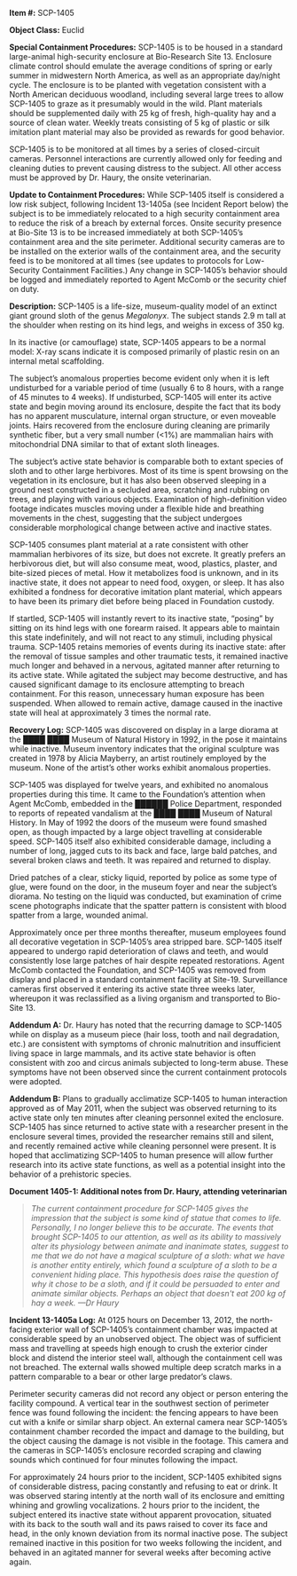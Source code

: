 **Item #:** SCP-1405

**Object Class:** Euclid

**Special Containment Procedures:** SCP-1405 is to be housed in a standard large-animal high-security enclosure at Bio-Research Site 13. Enclosure climate control should emulate the average conditions of spring or early summer in midwestern North America, as well as an appropriate day/night cycle. The enclosure is to be planted with vegetation consistent with a North American deciduous woodland, including several large trees to allow SCP-1405 to graze as it presumably would in the wild. Plant materials should be supplemented daily with 25 kg of fresh, high-quality hay and a source of clean water. Weekly treats consisting of 5 kg of plastic or silk imitation plant material may also be provided as rewards for good behavior.

SCP-1405 is to be monitored at all times by a series of closed-circuit cameras. Personnel interactions are currently allowed only for feeding and cleaning duties to prevent causing distress to the subject. All other access must be approved by Dr. Haury, the onsite veterinarian.

**Update to Containment Procedures:** While SCP-1405 itself is considered a low risk subject, following Incident 13-1405a (see Incident Report below) the subject is to be immediately relocated to a high security containment area to reduce the risk of a breach by external forces. Onsite security presence at Bio-Site 13 is to be increased immediately at both SCP-1405’s containment area and the site perimeter. Additional security cameras are to be installed on the exterior walls of the containment area, and the security feed is to be monitored at all times (see updates to protocols for Low-Security Containment Facilities.) Any change in SCP-1405’s behavior should be logged and immediately reported to Agent McComb or the security chief on duty.

**Description:** SCP-1405 is a life-size, museum-quality model of an extinct giant ground sloth of the genus _Megalonyx_. The subject stands 2.9 m tall at the shoulder when resting on its hind legs, and weighs in excess of 350 kg.

In its inactive (or camouflage) state, SCP-1405 appears to be a normal model: X-ray scans indicate it is composed primarily of plastic resin on an internal metal scaffolding.

The subject’s anomalous properties become evident only when it is left undisturbed for a variable period of time (usually 6 to 8 hours, with a range of 45 minutes to 4 weeks). If undisturbed, SCP-1405 will enter its active state and begin moving around its enclosure, despite the fact that its body has no apparent musculature, internal organ structure, or even moveable joints. Hairs recovered from the enclosure during cleaning are primarily synthetic fiber, but a very small number (<1%) are mammalian hairs with mitochondrial DNA similar to that of extant sloth lineages.

The subject’s active state behavior is comparable both to extant species of sloth and to other large herbivores. Most of its time is spent browsing on the vegetation in its enclosure, but it has also been observed sleeping in a ground nest constructed in a secluded area, scratching and rubbing on trees, and playing with various objects. Examination of high-definition video footage indicates muscles moving under a flexible hide and breathing movements in the chest, suggesting that the subject undergoes considerable morphological change between active and inactive states.

SCP-1405 consumes plant material at a rate consistent with other mammalian herbivores of its size, but does not excrete. It greatly prefers an herbivorous diet, but will also consume meat, wood, plastics, plaster, and bite-sized pieces of metal. How it metabolizes food is unknown, and in its inactive state, it does not appear to need food, oxygen, or sleep. It has also exhibited a fondness for decorative imitation plant material, which appears to have been its primary diet before being placed in Foundation custody.

If startled, SCP-1405 will instantly revert to its inactive state, “posing” by sitting on its hind legs with one forearm raised. It appears able to maintain this state indefinitely, and will not react to any stimuli, including physical trauma. SCP-1405 retains memories of events during its inactive state: after the removal of tissue samples and other traumatic tests, it remained inactive much longer and behaved in a nervous, agitated manner after returning to its active state. While agitated the subject may become destructive, and has caused significant damage to its enclosure attempting to breach containment. For this reason, unnecessary human exposure has been suspended. When allowed to remain active, damage caused in the inactive state will heal at approximately 3 times the normal rate.

**Recovery Log:** SCP-1405 was discovered on display in a large diorama at the ████ ████ Museum of Natural History in 1992, in the pose it maintains while inactive. Museum inventory indicates that the original sculpture was created in 1978 by Alicia Mayberry, an artist routinely employed by the museum. None of the artist’s other works exhibit anomalous properties.

SCP-1405 was displayed for twelve years, and exhibited no anomalous properties during this time. It came to the Foundation’s attention when Agent McComb, embedded in the ██████ Police Department, responded to reports of repeated vandalism at the ████ ████ Museum of Natural History. In May of 1992 the doors of the museum were found smashed open, as though impacted by a large object travelling at considerable speed. SCP-1405 itself also exhibited considerable damage, including a number of long, jagged cuts to its back and face, large bald patches, and several broken claws and teeth. It was repaired and returned to display.

Dried patches of a clear, sticky liquid, reported by police as some type of glue, were found on the door, in the museum foyer and near the subject’s diorama. No testing on the liquid was conducted, but examination of crime scene photographs indicate that the spatter pattern is consistent with blood spatter from a large, wounded animal.

Approximately once per three months thereafter, museum employees found all decorative vegetation in SCP-1405’s area stripped bare. SCP-1405 itself appeared to undergo rapid deterioration of claws and teeth, and would consistently lose large patches of hair despite repeated restorations. Agent McComb contacted the Foundation, and SCP-1405 was removed from display and placed in a standard containment facility at Site-19. Surveillance cameras first observed it entering its active state three weeks later, whereupon it was reclassified as a living organism and transported to Bio-Site 13.

**Addendum A:** Dr. Haury has noted that the recurring damage to SCP-1405 while on display as a museum piece (hair loss, tooth and nail degradation, etc.) are consistent with symptoms of chronic malnutrition and insufficient living space in large mammals, and its active state behavior is often consistent with zoo and circus animals subjected to long-term abuse. These symptoms have not been observed since the current containment protocols were adopted.

**Addendum B:** Plans to gradually acclimatize SCP-1405 to human interaction approved as of May 2011, when the subject was observed returning to its active state only ten minutes after cleaning personnel exited the enclosure. SCP-1405 has since returned to active state with a researcher present in the enclosure several times, provided the researcher remains still and silent, and recently remained active while cleaning personnel were present. It is hoped that acclimatizing SCP-1405 to human presence will allow further research into its active state functions, as well as a potential insight into the behavior of a prehistoric species.

**Document 1405-1: Additional notes from Dr. Haury, attending veterinarian**

> _The current containment procedure for SCP-1405 gives the impression that the subject is some kind of statue that comes to life. Personally, I no longer believe this to be accurate. The events that brought SCP-1405 to our attention, as well as its ability to massively alter its physiology between animate and inanimate states, suggest to me that we do not have a magical sculpture of a sloth: what we have is another entity entirely, which found a sculpture of a sloth to be a convenient hiding place. This hypothesis does raise the question of why it chose to be a sloth, and if it could be persuaded to enter and animate similar objects. Perhaps an object that doesn't eat 200 kg of hay a week. —Dr Haury_

**Incident 13-1405a Log:** At 0125 hours on December 13, 2012, the north-facing exterior wall of SCP-1405’s containment chamber was impacted at considerable speed by an unobserved object. The object was of sufficient mass and travelling at speeds high enough to crush the exterior cinder block and distend the interior steel wall, although the containment cell was not breached. The external walls showed multiple deep scratch marks in a pattern comparable to a bear or other large predator’s claws.

Perimeter security cameras did not record any object or person entering the facility compound. A vertical tear in the southwest section of perimeter fence was found following the incident: the fencing appears to have been cut with a knife or similar sharp object. An external camera near SCP-1405’s containment chamber recorded the impact and damage to the building, but the object causing the damage is not visible in the footage. This camera and the cameras in SCP-1405’s enclosure recorded scraping and clawing sounds which continued for four minutes following the impact.

For approximately 24 hours prior to the incident, SCP-1405 exhibited signs of considerable distress, pacing constantly and refusing to eat or drink. It was observed staring intently at the north wall of its enclosure and emitting whining and growling vocalizations. 2 hours prior to the incident, the subject entered its inactive state without apparent provocation, situated with its back to the south wall and its paws raised to cover its face and head, in the only known deviation from its normal inactive pose. The subject remained inactive in this position for two weeks following the incident, and behaved in an agitated manner for several weeks after becoming active again.
